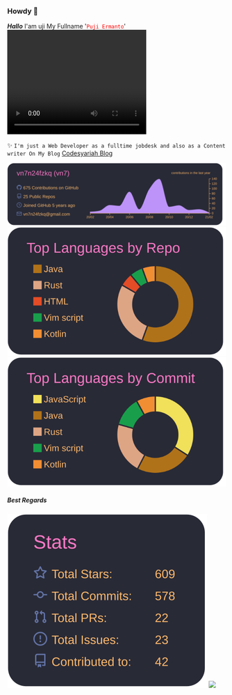 ### Howdy 👋  

***Hallo*** I'am uji My Fullname '<font color="red">```Puji Ermanto```</font>'  
<video width="320" height="240" controls src="https://youtu.be/qNy6xlVBKrg"></video>

✨ ```I'm just a Web Developer as a fulltime jobdesk and also as a Content writer On My Blog``` <a href="https://codesyariah122.github.io">Codesyariah Blog</a>  

<img src="https://raw.githubusercontent.com/codesyariah122/codesyariah122/00b160c14fe54d58bc6ae7ca3459a4b4bec15c20/profile-summary-card-output/dracula/0-profile-details.svg"/>

<img src="https://raw.githubusercontent.com/codesyariah122/codesyariah122/00b160c14fe54d58bc6ae7ca3459a4b4bec15c20/profile-summary-card-output/dracula/1-repos-per-language.svg"/>

<img src="https://raw.githubusercontent.com/codesyariah122/codesyariah122/00b160c14fe54d58bc6ae7ca3459a4b4bec15c20/profile-summary-card-output/dracula/2-most-commit-language.svg"/>


##### Best Regards  
<img src="https://raw.githubusercontent.com/codesyariah122/codesyariah122/00b160c14fe54d58bc6ae7ca3459a4b4bec15c20/profile-summary-card-output/dracula/3-stats.svg"/>

<img src="https://raw.githubusercontent.com/codesyariah122/codesyariah122/main/wokwow.gif">
